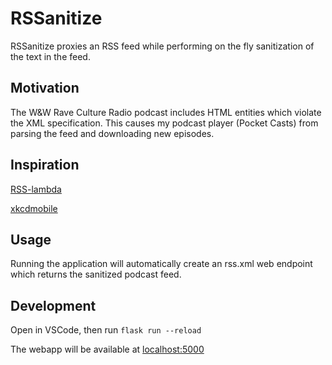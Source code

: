 # RSSanitize

RSSanitize proxies an RSS feed while performing on the fly sanitization of the text in the feed.

## Motivation

The W&W Rave Culture Radio podcast includes HTML entities which violate the XML specification.  This causes my podcast player (Pocket Casts) from parsing the feed and downloading new episodes.

## Inspiration

[RSS-lambda](https://rss-lambda.xyz/)

[xkcdmobile](https://www.miserez.org/ws/xkcdmobile/)

## Usage

Running the application will automatically create an rss.xml web endpoint which returns the sanitized podcast feed.

## Development

Open in VSCode, then run `flask run --reload`

The webapp will be available at [localhost:5000](http://localhost:5000)